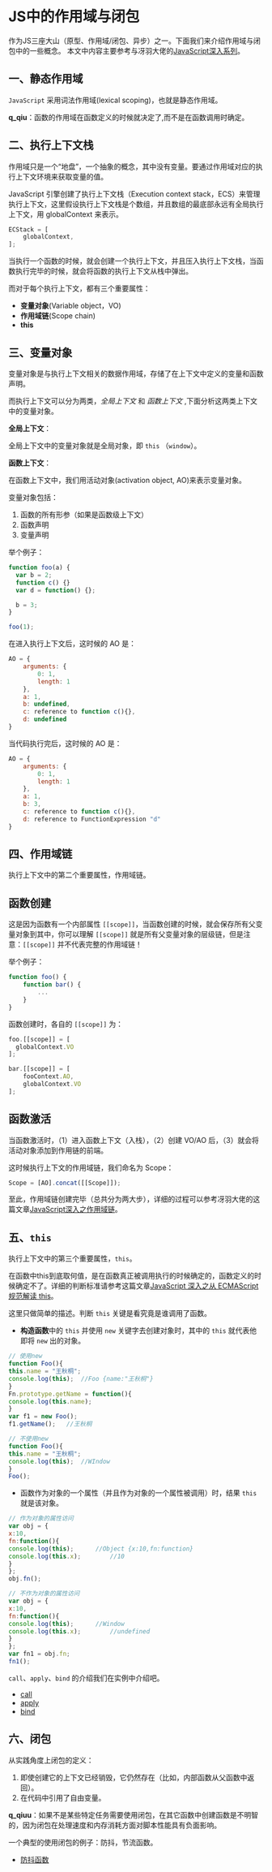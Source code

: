 # JS中的作用域与闭包

作为JS三座大山（原型、作用域/闭包、异步）之一。下面我们来介绍作用域与闭包中的一些概念。
本文中内容主要参考与冴羽大佬的[JavaScript深入系列](https://juejin.im/post/59278e312f301e006c2e1510)。

## 一、静态作用域

`JavaScript` 采用词法作用域(lexical scoping)，也就是静态作用域。

**q_qiu**：函数的作用域在函数定义的时候就决定了,而不是在函数调用时确定。

## 二、执行上下文栈

作用域只是一个“地盘”，一个抽象的概念，其中没有变量。要通过作用域对应的执行上下文环境来获取变量的值。

JavaScript 引擎创建了执行上下文栈（Execution context stack，ECS）来管理执行上下文，这里假设执行上下文栈是个数组，并且数组的最底部永远有全局执行上下文，用 globalContext 来表示。

```javascript
ECStack = [
    globalContext,
];
```

当执行一个函数的时候，就会创建一个执行上下文，并且压入执行上下文栈，当函数执行完毕的时候，就会将函数的执行上下文从栈中弹出。

而对于每个执行上下文，都有三个重要属性：

- **变量对象**(Variable object，VO)
- **作用域链**(Scope chain)
- **this**

## 三、变量对象

变量对象是与执行上下文相关的数据作用域，存储了在上下文中定义的变量和函数声明。

而执行上下文可以分为两类，*全局上下文* 和 *函数上下文* ,下面分析这两类上下文中的变量对象。

**全局上下文**：

全局上下文中的变量对象就是全局对象，即 `this` （`window`）。

**函数上下文**：

在函数上下文中，我们用活动对象(activation object, AO)来表示变量对象。

变量对象包括：

1. 函数的所有形参（如果是函数级上下文）
2. 函数声明
3. 变量声明

举个例子：

```javascript
function foo(a) {
  var b = 2;
  function c() {}
  var d = function() {};

  b = 3;
}

foo(1);
```

在进入执行上下文后，这时候的 AO 是：

```javascript
AO = {
    arguments: {
        0: 1,
        length: 1
    },
    a: 1,
    b: undefined,
    c: reference to function c(){},
    d: undefined
}
```

当代码执行完后，这时候的 AO 是：

```javascript
AO = {
    arguments: {
        0: 1,
        length: 1
    },
    a: 1,
    b: 3,
    c: reference to function c(){},
    d: reference to FunctionExpression "d"
}
```

## 四、作用域链

执行上下文中的第二个重要属性，作用域链。

## 函数创建

这是因为函数有一个内部属性 `[[scope]]`，当函数创建的时候，就会保存所有父变量对象到其中，你可以理解 `[[scope]]` 就是所有父变量对象的层级链，但是注意：`[[scope]]` 并不代表完整的作用域链！

举个例子：

```javascript
function foo() {
    function bar() {
        ...
    }
}
```

函数创建时，各自的 `[[scope]]` 为：

```javascript
foo.[[scope]] = [
  globalContext.VO
];

bar.[[scope]] = [
    fooContext.AO,
    globalContext.VO
];
```

## 函数激活

当函数激活时，（1）进入函数上下文（入栈），（2）创建 VO/AO 后，（3）就会将活动对象添加到作用链的前端。

这时候执行上下文的作用域链，我们命名为 Scope：

```javascript
Scope = [AO].concat([[Scope]]);
```

至此，作用域链创建完毕（总共分为两大步），详细的过程可以参考冴羽大佬的这篇文章[JavaScript深入之作用域链](https://juejin.im/post/58ed9c0ea0bb9f006a4c28cd)。

## 五、`this`

执行上下文中的第三个重要属性，`this`。

在函数中this到底取何值，是在函数真正被调用执行的时候确定的，函数定义的时候确定不了。详细的判断标准请参考这篇文章[JavaScript 深入之从 ECMAScript 规范解读 this](https://juejin.im/post/58eee3eda0bb9f006a7eea12)。

这里只做简单的描述。判断 `this` 关键是看究竟是谁调用了函数。

- **构造函数**中的 `this` 并使用 `new` 关键字去创建对象时，其中的 `this` 就代表他即将 `new` 出的对象。

```javascript
// 使用new
function Foo(){
this.name = "王秋桐";
console.log(this);	//Foo {name:"王秋桐"}
}
Fn.prototype.getName = function(){
console.log(this.name);
}
var f1 = new Foo();
f1.getName();	//王秋桐

// 不使用new
function Foo(){
this.name = "王秋桐";
console.log(this);	//WIndow
}
Foo();
```

- 函数作为对象的一个属性（并且作为对象的一个属性被调用）时，结果 `this` 就是该对象。

```javascript
// 作为对象的属性访问
var obj = {
x:10,
fn:function(){
console.log(this);		//Object {x:10,fn:function}
console.log(this.x);		//10
}
};
obj.fn();

// 不作为对象的属性访问
var obj = {
x:10,
fn:function(){
console.log(this);		//Window
console.log(this.x);		//undefined
}
};
var fn1 = obj.fn;
fn1();
```

`call`、`apply`、`bind` 的介绍我们在实例中介绍吧。

- [call](https://github.com/wangqiutuner/Blog/blob/master/demos/JavaScript/call.js)
- [apply](https://github.com/wangqiutuner/Blog/blob/master/demos/JavaScript/apply.js)
- [bind](https://github.com/wangqiutuner/Blog/blob/master/demos/JavaScript/bind.js)

## 六、闭包

从实践角度上闭包的定义：

1. 即使创建它的上下文已经销毁，它仍然存在（比如，内部函数从父函数中返回）。
2. 在代码中引用了自由变量。

**q_qiuu**：如果不是某些特定任务需要使用闭包，在其它函数中创建函数是不明智的，因为闭包在处理速度和内存消耗方面对脚本性能具有负面影响。

一个典型的使用闭包的例子：防抖，节流函数。

- [防抖函数](https://github.com/wangqiutuner/Blog/blob/master/demos/JavaScript/debounce.js)
